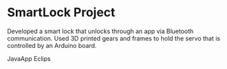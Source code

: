 # SmartLock Project


Developed a smart lock that unlocks through an app via Bluetooth communication. Used 3D printed
gears and frames to hold the servo that is controlled by an Arduino board.


JavaApp
Eclips